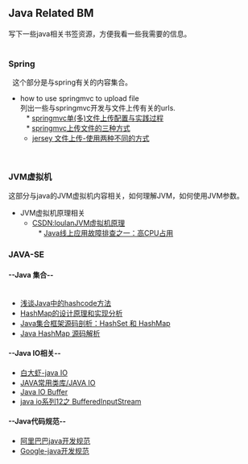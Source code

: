 ## Java Related BM <br>
  写下一些java相关书签资源，方便我看一些我需要的信息。<br>
<br>
### Spring<br>
   这个部分是与spring有关的内容集合。
<br>
  * how to use springmvc to upload file <br>
  列出一些与springmvc开发与文件上传有关的urls.<br>
    * [springmvc单(多)文件上传配置与实践过程](http://www.360doc.com/content/14/0726/17/2562177_397241353.shtml)<br>
    * [springmvc上传文件的三种方式](http://www.cnblogs.com/fjsnail/p/3491033.html)<br>
    * [jersey 文件上传-使用两种不同的方式](http://blog.csdn.net/wk313753744/article/details/46235895)
<br>

### JVM虚拟机<br>
这部分与java的JVM虚拟机内容相关，如何理解JVM，如何使用JVM参数。
  * JVM虚拟机原理相关<br>
    * [CSDN:loulanJVM虚拟机原理](http://blog.csdn.net/u010349169/article/category/2620885)<br>
    * [Java线上应用故障排查之一：高CPU占用](http://blog.csdn.net/blade2001/article/details/9065985)

### JAVA-SE<br>
#### --Java 集合-- <br><br>
  * [浅谈Java中的hashcode方法](http://www.cnblogs.com/dolphin0520/p/3681042.html)<br>
  * [HashMap的设计原理和实现分析](http://blog.csdn.net/luanlouis/article/details/41576373)<br>
  * [Java集合框架源码剖析：HashSet 和 HashMap](https://wenku.baidu.com/view/ea6fbb9aed3a87c24028915f804d2b160b4e86d3.html)<br>
  * [Java HashMap 源码解析](https://segmentfault.com/a/1190000003704860)<br>
  
#### --Java IO相关--<br>
  * [白大虾-java IO](http://www.cnblogs.com/baixl/p/4170599.html)<br>
  * [JAVA常用类库/JAVA IO](http://www.cnblogs.com/lcw/p/3540969.html)<br>
  * [Java IO Buffer](http://www.th7.cn/Program/java/201610/992751.shtml) <br>
  * [java io系列12之 BufferedInputStream](http://www.cnblogs.com/skywang12345/p/io_12.html)<br>   

#### --Java代码规范--<br>
  * [阿里巴巴java开发规范](http://pan.baidu.com/s/1dEFfXrb)<br>
  * [Google-java开发规范](https://google.github.io/styleguide/javaguide.html)<br>
